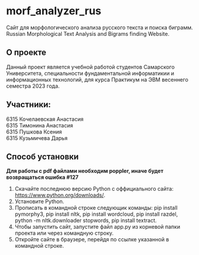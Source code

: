# morf_analyzer_rus
Сайт для морфологического анализа русского текста и поиска биграмм.  
Russian Morphological Text Analysis and Bigrams finding Website.
## О проекте
Данный проект является учебной работой студентов Самарского Университета, специальности фундаментальной информатикии и информационных технологий, для курса Практикум на ЭВМ весеннего семестра 2023 года.

## Участники:
6315 Кочелаевская Анастасия  
6315 Тимонина Анастасия  
6315 Пушкова Ксения  
6315 Кузьмичева Дарья  

## Способ установки
**Для работы с pdf файлами необходим poppler, иначе будет возвращаться ошибка #127**
1. Скачайте последнюю версию Python с оффициального сайта: https://www.python.org/downloads/.
2. Установите Python.
3. Прописать в командной строке следующик команды: pip install pymorphy3, pip install nltk, pip install wordcloud, pip install razdel, python -m nltk.downloader stopwords, pip install textract.
4. Чтобы запустить сайт, запустите файл app.py из корневой папки проекта или через командную строку.
5. Откройте сайте в браузере, перейдя по ссылке указанной в командной строке.

